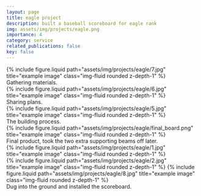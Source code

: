 ```yaml
---
layout: page
title: eagle project
description: built a baseball scoreboard for eagle rank
img: assets/img/projects/eagle.png
importance: 4
category: service
related_publications: false
key: false
---
```


<div class="row">
    <div class="col-sm mt-3 mt-md-0">
        {% include figure.liquid path="assets/img/projects/eagle/7.jpg" title="example image" class="img-fluid rounded z-depth-1" %}
        <div class="caption">Gathering materials.</div>
    </div>
    <div class="col-sm mt-3 mt-md-0">
        {% include figure.liquid path="assets/img/projects/eagle/6.jpg" title="example image" class="img-fluid rounded z-depth-1" %}
        <div class="caption">Sharing plans.</div>
    </div>
    <div class="col-sm mt-3 mt-md-0">
        {% include figure.liquid path="assets/img/projects/eagle/5.jpg" title="example image" class="img-fluid rounded z-depth-1" %}
        <div class="caption">The building process.</div>
    </div>
</div>

<div class="row">
    <div class="col-sm mt-3 mt-md-0">
        {% include figure.liquid path="assets/img/projects/eagle/final_board.png" title="example image" class="img-fluid rounded z-depth-1" %}
    </div>
</div>
<div class="caption">
    Final product, took the two extra supporting beams off later.
</div>

<div class="row justify-content-sm-center">
    <div class="col-sm-8 mt-3 mt-md-0">
        {% include figure.liquid path="assets/img/projects/eagle/1.jpg" title="example image" class="img-fluid rounded z-depth-1" %}
    </div>
    <div class="col-sm-4 mt-3 mt-md-0">
        {% include figure.liquid path="assets/img/projects/eagle/2.jpg" title="example image" class="img-fluid rounded z-depth-1" %}
        {% include figure.liquid path="assets/img/projects/eagle/8.jpg" title="example image" class="img-fluid rounded z-depth-1" %}    
    </div>
</div>
<div class="caption">
    Dug into the ground and installed the scoreboard.
</div>